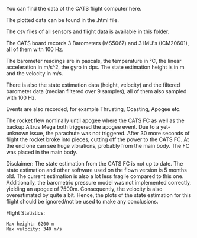 You can find the data of the CATS flight computer here.

The plotted data can be found in the .html file.

The csv files of all sensors and flight data is available in this folder.

The CATS board records 3 Barometers (MS5067) and 3 IMU's (ICM20601), all of them with 100 Hz.

The barometer readings are in pascals, the temperature in °C, the linear acceleration in m/s^2, the gyro in dps. The state estimation height is in m and the velocity in m/s.

There is also the state estimation data (height, velocity) and the filtered barometer data (median filtered over 9 samples), all of them also sampled with 100 Hz.

Events are also recorded, for example Thrusting, Coasting, Apogee etc.

The rocket flew nominally until apogee where the CATS FC as well as the backup Altrus Mega both triggered the apogee event. Due to a yet-unknown issue, the parachute was not triggered. After 30 more seconds of flight the rocket broke into pieces, cutting off the power to the CATS FC. At the end one can see huge vibrations, probably from the main body. The FC was placed in the main body.

Disclaimer: The state estimation from the CATS FC is not up to date. The state estimation and other software used on the flown version is 5 months old. The current estimation is also a lot less fragile compared to this one. Additionally, the barometric pressure model was not implemented correctly, yielding an apogee of 7500m. Consequently, the velocity is also overestimated by quite a bit. Hence, the plots of the state estimation for this flight should be ignored/not be used to make any conclusions.

Flight Statistics:

```
Max height: 6200 m
Max velocity: 340 m/s
```
